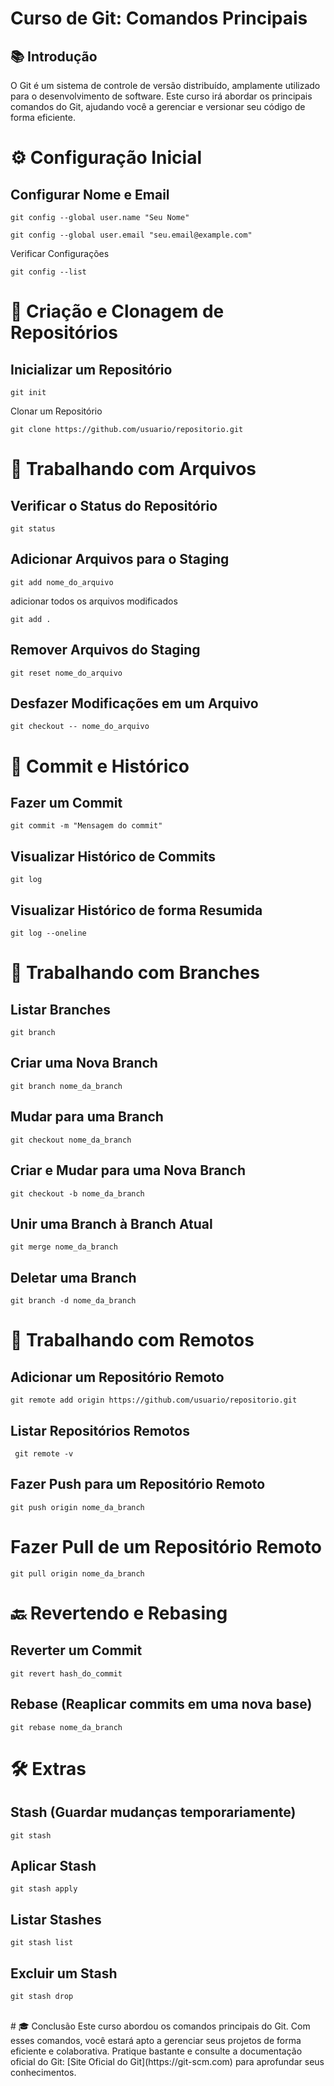 # Curso de Git: Comandos Principais

## 📚 Introdução

O Git é um sistema de controle de versão distribuído, amplamente utilizado para o desenvolvimento de software. Este curso irá abordar os principais comandos do Git, ajudando você a gerenciar e versionar seu código de forma eficiente.

# ⚙️ Configuração Inicial

## Configurar Nome e Email

```
git config --global user.name "Seu Nome"

git config --global user.email "seu.email@example.com"
```
Verificar Configurações
```
git config --list
```
# 📁 Criação e Clonagem de Repositórios
## Inicializar um Repositório

```
git init
```
Clonar um Repositório

```
git clone https://github.com/usuario/repositorio.git
```
# 📂 Trabalhando com Arquivos
## Verificar o Status do Repositório

```
git status
```
## Adicionar Arquivos para o Staging

```
git add nome_do_arquivo
```
 adicionar todos os arquivos modificados
```
git add .
```
## Remover Arquivos do Staging
```
git reset nome_do_arquivo
```
## Desfazer Modificações em um Arquivo
```
git checkout -- nome_do_arquivo
```

# 📜 Commit e Histórico

## Fazer um Commit

``` 
git commit -m "Mensagem do commit"
```
## Visualizar Histórico de Commits

```
git log
 ```
## Visualizar Histórico de forma Resumida

```
git log --oneline
 ```
# 🌿 Trabalhando com Branches

## Listar Branches

``` 
git branch
```
## Criar uma Nova Branch
```
git branch nome_da_branch
 ```
## Mudar para uma Branch

``` 
git checkout nome_da_branch
```

## Criar e Mudar para uma Nova Branch
``` 
git checkout -b nome_da_branch
```
## Unir uma Branch à Branch Atual
```
git merge nome_da_branch
 ```
 ## Deletar uma Branch
``` 
git branch -d nome_da_branch
```
# 🔄 Trabalhando com Remotos
## Adicionar um Repositório Remoto

```
git remote add origin https://github.com/usuario/repositorio.git
 ```
 ## Listar Repositórios Remotos
```
 git remote -v
```
## Fazer Push para um Repositório Remoto
```
git push origin nome_da_branch
 ```

 # Fazer Pull de um Repositório Remoto
``` 
git pull origin nome_da_branch
```
# 🔙 Revertendo e Rebasing
## Reverter um Commit

```
git revert hash_do_commit
 ```
 ## Rebase (Reaplicar commits em uma nova base)
``` 
git rebase nome_da_branch
```
# 🛠️ Extras
## Stash (Guardar mudanças temporariamente)

```
git stash
 ```
## Aplicar Stash
```
git stash apply
 ```
 ## Listar Stashes
``` 
git stash list
```
## Excluir um Stash
```
git stash drop
 ```
 <br>
# 🎓 Conclusão
 Este curso abordou os comandos principais do Git. Com esses comandos, você estará apto a gerenciar seus projetos de forma eficiente e colaborativa. Pratique bastante e consulte a documentação oficial do Git:
[Site Oficial do Git](https://git-scm.com) para aprofundar seus conhecimentos.